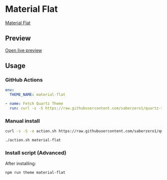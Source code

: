# Material Flat

[Material Flat](https://github.com/Threethan/)

## Preview

[Open live preview](https://quartz-themes.github.io/material-flat/)

## Usage

### GitHub Actions

```yaml
env:
  THEME_NAME: material-flat
```

```yaml
- name: Fetch Quartz Theme
  run: curl -s -S https://raw.githubusercontent.com/saberzero1/quartz-themes/master/action.sh | bash -s -- $THEME_NAME
```

### Manual install

```bash
curl -s -S -o action.sh https://raw.githubusercontent.com/saberzero1/quartz-themes/master/action.sh

./action.sh material-flat
```

### Install script (Advanced)

After installing:

```bash
npm run theme material-flat
```
